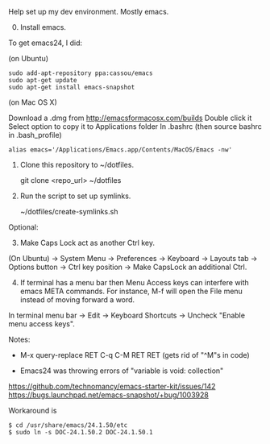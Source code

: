 Help set up my dev environment. Mostly emacs.

0) Install emacs.

To get emacs24, I did:

(on Ubuntu)

    sudo add-apt-repository ppa:cassou/emacs
    sudo apt-get update
    sudo apt-get install emacs-snapshot

(on Mac OS X)

Download a .dmg from http://emacsformacosx.com/builds
Double click it
Select option to copy it to Applications folder
In .bashrc (then source bashrc in .bash_profile)

    alias emacs='/Applications/Emacs.app/Contents/MacOS/Emacs -nw'


1) Clone this repository to ~/dotfiles.

    git clone <repo_url> ~/dotfiles

2) Run the script to set up symlinks.

    ~/dotfiles/create-symlinks.sh

Optional:

3) Make Caps Lock act as another Ctrl key.

(On Ubuntu) -> System Menu -> Preferences -> Keyboard -> Layouts tab -> Options button ->
Ctrl key position -> Make CapsLock an additional Ctrl.

4) If terminal has a menu bar then Menu Access keys can interfere with emacs META commands.  For
instance, M-f will open the File menu instead of moving forward a word.

In terminal menu bar -> Edit -> Keyboard Shortcuts -> Uncheck "Enable menu access keys".

Notes:

* M-x query-replace RET C-q C-M RET RET (gets rid of "^M"s in code)

* Emacs24 was throwing errors of "variable is void: collection"

https://github.com/technomancy/emacs-starter-kit/issues/142  
https://bugs.launchpad.net/emacs-snapshot/+bug/1003928

Workaround is

    $ cd /usr/share/emacs/24.1.50/etc
    $ sudo ln -s DOC-24.1.50.2 DOC-24.1.50.1
